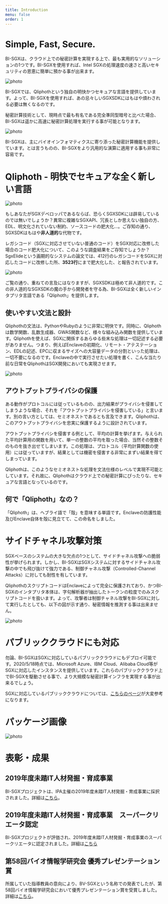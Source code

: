 ```yaml
---
title: Introduction
menu: false
order: 1
---
```


# Simple, Fast, Secure.
BI-SGXは、クラウド上での秘密計算を実現する上で、最も実用的なソリューションの1つです。BI-SGXを使用すれば、Intel SGXの処理速度の速さと高いセキュリティの恩恵に簡単に預かる事が出来ます。  

![photo](/assets/img/BISGX_overview.png)

BI-SGXでは、Qliphothという独自の明快かつセキュアな言語を提供しています。よって、BI-SGXを使用すれば、あの忌々しいSGXSDKにはもはや煩わされる必要は無くなるのです。  

秘密計算技術として、現時点で最も有名である完全準同型暗号と比べた場合、BI-SGXは遥かに高速に秘密計算処理を実行する事が可能となります。  

![photo](/assets/img/compare.png)

BI-SGXは、主にバイオインフォマティクスに寄り添った秘密計算機能を提供しています。とは言うものの、BI-SGXをより汎用的な演算に適用する事も非常に容易です。  

# Qliphoth - 明快でセキュアな全く新しい言語
![photo](/assets/img/Qliphoth_logo.png)

もしあなたがSGXデベロッパであるならば、恐らくSGXSDKには辟易しているのでは無いでしょうか？異常に複雑なSGXAPI、冗長としか思えない独自の方、EDL、明文化されていない制約、ソースコードの肥大化…。ご存知の通り、SGXSDKはもはや**非人道的**な代物です。  

レガシコード（SGXに対応させていない普通のコード）をSGX対応に改修した場合のコード肥大化について、このような調査結果をご存知でしょうか？SgxElideという画期的なシステムの論文では、412行のレガシコードをSGXに対応したコードに改修した所、**3523行**にまで肥大化した、と報告されています。  

![photo](/assets/img/codeBloat.png)

ご覧の通り、重ねての言及にはなりますが、SGXSDKは極めて非人道的です。この非人道的なSGXSDKの魔の手から開発者を守る為、BI-SGXは全く新しいインタプリタ言語である「Qliphoth」を提供します。  

## 使いやすい文法と設計
Qliphothの文法は、PythonやRubyのように非常に明快です。同時に、Qliphothは数学関数、乱数生成器、GWAS関数など、様々な組み込み関数を提供しています。Qliphothを使えば、SGXに関係するあらゆる些末な処理は一切記述する必要がありません。つまり、例えばEnclaveの初期化、リモート・アテステーション、EDLの記述、EPCに収まるサイズへの大容量データの分割といった処理は、一切不要になるのです。Enclaveの中で実行させたい処理を書く、こんな当たり前な日常をQliphothはSGX開発においても実現させます。

![photo](/assets/img/qli_ex.png)

## アウトプットプライバシの保護
ある動作がプロトコルには従っているものの、出力結果がプライバシを侵害してしまうような場合、それを「アウトプットプライバシを侵害している」と言います。別の言い方としては、セミオネストであるとも言及できます。Qliphothは、このアウトプットプライバシを忠実に保護するように設計されています。  

アウトプットプライバシを侵害する例として、平均の計算を挙げます。与えられた平均計算用の関数を用いて、単一の整数の平均を取った場合、当然その整数そのものを抜き出せてしまいます。この処理は、プロトコル（平均計算関数の使用）には従っていますが、結果としては機密を侵害する非常にまずい結果を得てしまっています。  

Qliphothは、このようなセミオネストな処理を文法仕様のレベルで実現不可能としています。それ故に、Qliphothはクラウド上での秘密計算にぴったりな、セキュアな言語となっているのです。  

## 何で「Qliphoth」なの？
「Qliphoth」は、ヘブライ語で「殻」を意味する単語です。Enclaveの防護性能及びEnclave自体を殻に見立てて、この命名をしました。  

# サイドチャネル攻撃対策
SGXベースのシステムの大きな欠点の1つとして、サイドチャネル攻撃への脆弱性が挙げられます。しかし、BI-SGXはSGXシステムに対するサイドチャネル攻撃の中でも飛び抜けて強力である、制御チャネル攻撃（Controlled-Channel Attacks）に対しても耐性を有しています。  

QliphothのスクリプトコードはEnclaveによって完全に保護されており、かつBI-SGXのインタプリタ本体は、字句解析器が抽出したトークンの粒度でのみスクリプトコードを扱います。よって、攻撃者は制御チャネル攻撃をBI-SGXに対して実行したとしても、以下の図が示す通り、秘密情報を推測する事は出来ません。  


![photo](/assets/img/CCA.png)

# パブリッククラウドにも対応
勿論、BI-SGXはSGXに対応しているパブリッククラウドにもデプロイ可能です。2020/5/18時点では、Microsoft Azure、IBM Cloud、Alibaba Cloud等がSGXに対応したインスタンスを提供しています。これらのパブリッククラウド上でBI-SGXを駆動させる事で、より大規模な秘密計算インフラを実現する事が出来るでしょう。  

SGXに対応しているパブリッククラウドについては、[こちらのページ](https://github.com/ayeks/SGX-hardware#cloud-vendors)が大変参考になります。  

# パッケージ画像
![photo](/assets/img/bi-sgx_pkg.png)

# 表彰・成果
## 2019年度未踏IT人材発掘・育成事業
BI-SGXプロジェクトは、IPA主催の2019年度未踏IT人材発掘・育成事業に採択されました。詳細は[こちら](https://www.ipa.go.jp/jinzai/mitou/2019/gaiyou_f-3.html)。  

## 2019年度未踏IT人材発掘・育成事業　スーパークリエータ認定
BI-SGXプロジェクトが評価され、2019年度未踏IT人材発掘・育成事業のスーパークリエータに認定されました。詳細は[こちら](https://www.ipa.go.jp/jinzai/mitou/2019/20200528.html)

## 第58回バイオ情報学研究会 優秀プレゼンテーション賞
所属していた指導教員の意向により、BV-SGXという名称での発表でしたが、第58回バイオ情報学研究会において優秀プレゼンテーション賞を受賞しました。詳細は[こちら](http://www.ipsj.or.jp/award/bio-award3.html)。  
